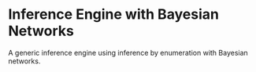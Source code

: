 # Inference Engine with Bayesian Networks
A generic inference engine using inference by enumeration with Bayesian networks.
